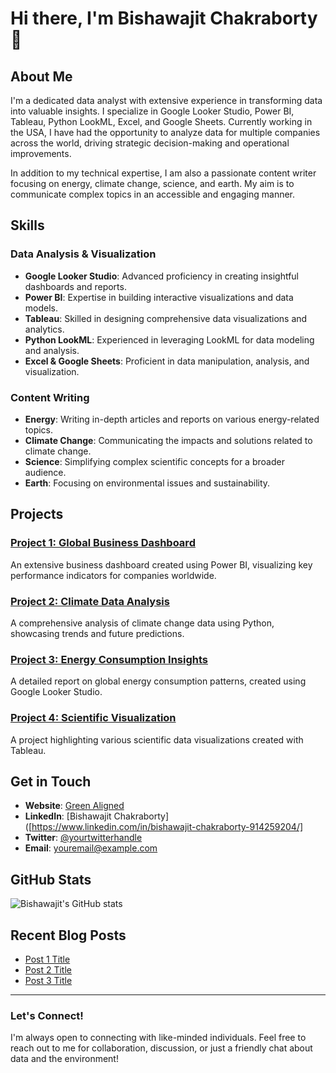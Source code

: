 # Hi there, I'm Bishawajit Chakraborty 👋

## About Me

I'm a dedicated data analyst with extensive experience in transforming data into valuable insights. I specialize in Google Looker Studio, Power BI, Tableau, Python LookML, Excel, and Google Sheets. Currently working in the USA, I have had the opportunity to analyze data for multiple companies across the world, driving strategic decision-making and operational improvements.

In addition to my technical expertise, I am also a passionate content writer focusing on energy, climate change, science, and earth. My aim is to communicate complex topics in an accessible and engaging manner.

## Skills

### Data Analysis & Visualization
- **Google Looker Studio**: Advanced proficiency in creating insightful dashboards and reports.
- **Power BI**: Expertise in building interactive visualizations and data models.
- **Tableau**: Skilled in designing comprehensive data visualizations and analytics.
- **Python LookML**: Experienced in leveraging LookML for data modeling and analysis.
- **Excel & Google Sheets**: Proficient in data manipulation, analysis, and visualization.

### Content Writing
- **Energy**: Writing in-depth articles and reports on various energy-related topics.
- **Climate Change**: Communicating the impacts and solutions related to climate change.
- **Science**: Simplifying complex scientific concepts for a broader audience.
- **Earth**: Focusing on environmental issues and sustainability.

## Projects

### [Project 1: Global Business Dashboard](https://github.com/yourusername/project1)
An extensive business dashboard created using Power BI, visualizing key performance indicators for companies worldwide.

### [Project 2: Climate Data Analysis](https://github.com/yourusername/project2)
A comprehensive analysis of climate change data using Python, showcasing trends and future predictions.

### [Project 3: Energy Consumption Insights](https://github.com/yourusername/project3)
A detailed report on global energy consumption patterns, created using Google Looker Studio.

### [Project 4: Scientific Visualization](https://github.com/yourusername/project4)
A project highlighting various scientific data visualizations created with Tableau.

## Get in Touch

- **Website**: [Green Aligned](https://greenaligned.com/)
- **LinkedIn**: [Bishawajit Chakraborty]([https://www.linkedin.com/in/bishawajit-chakraborty-914259204/]
- **Twitter**: [@yourtwitterhandle](https://twitter.com/yourtwitterhandle)
- **Email**: [youremail@example.com](mailto:youremail@example.com)

## GitHub Stats

![Bishawajit's GitHub stats](https://github-readme-stats.vercel.app/api?username=yourusername&show_icons=true&theme=radical)

## Recent Blog Posts

<!-- BLOG-POST-LIST:START -->
- [Post 1 Title](https://greenaligned.com/post1)
- [Post 2 Title](https://greenaligned.com/post2)
- [Post 3 Title](https://greenaligned.com/post3)
<!-- BLOG-POST-LIST:END -->

---

### Let's Connect!
I'm always open to connecting with like-minded individuals. Feel free to reach out to me for collaboration, discussion, or just a friendly chat about data and the environment!

